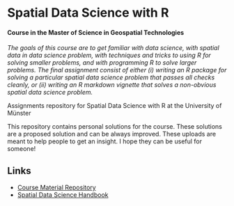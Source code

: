 # Spatial Data Science with R
#### Course in the Master of Science in Geospatial Technologies

_The goals of this course are to get familiar with data science, with spatial data in data science problem, with techniques and tricks to using R for solving smaller problems, and with programming R to solve larger problems. The final assignment consist of either (i) writing an R package for solving a particular spatial data science problem that passes all checks cleanly, or (ii) writing an R markdown vignette that solves a non-obvious spatial data science problem._

Assignments repository for Spatial Data Science with R at the University of Münster

This repository contains personal solutions for the course. These solutions are a proposed solution and can be always improved. These uploads are meant to help people to get an insight. I hope they can be useful for someone!

## Links
- [Course Material Repository](https://github.com/edzer/sdswr/)
- [Spatial Data Science Handbook](https://keen-swartz-3146c4.netlify.app/)

